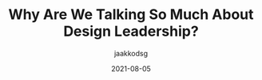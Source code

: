 ---
author: jaakkodsg
date: 2021-08-05
eleventyExcludeFromCollections: true
layout: post.njk
publisher: uxdesigncc
tags:
  - design
  - leadership
target_url: https://uxdesign.cc/why-are-we-talking-so-much-about-design-leadership-19f0058422c8
title: Why Are We Talking So Much About Design Leadership?
---